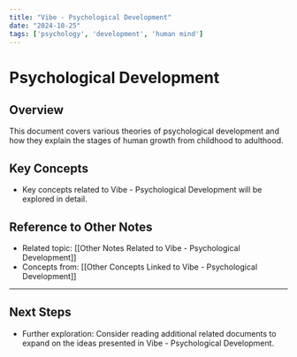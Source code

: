 ```yaml
---
title: "Vibe - Psychological Development"
date: "2024-10-25"
tags: ['psychology', 'development', 'human mind']
---
```


# Psychological Development

## Overview

This document covers various theories of psychological development and how they explain the stages of human growth from childhood to adulthood.

## Key Concepts

- Key concepts related to Vibe - Psychological Development will be explored in detail.
  
## Reference to Other Notes

- Related topic: [[Other Notes Related to Vibe - Psychological Development]]
- Concepts from: [[Other Concepts Linked to Vibe - Psychological Development]]
---

## Next Steps

- Further exploration: Consider reading additional related documents to expand on the ideas presented in Vibe - Psychological Development.
